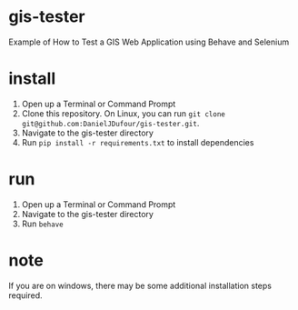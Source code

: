 # gis-tester
Example of How to Test a GIS Web Application using Behave and Selenium

# install
1. Open up a Terminal or Command Prompt
2. Clone this repository.  On Linux, you can run ```git clone git@github.com:DanielJDufour/gis-tester.git```.
2. Navigate to the gis-tester directory
2. Run ```pip install -r requirements.txt``` to install dependencies

# run
1. Open up a Terminal or Command Prompt
2. Navigate to the gis-tester directory
3. Run ```behave```

# note
If you are on windows, there may be some additional installation steps required.
